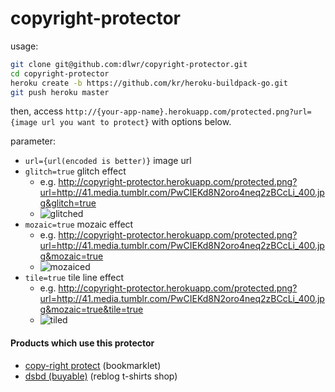 # copyright-protector

usage:

```bash
git clone git@github.com:dlwr/copyright-protector.git
cd copyright-protector
heroku create -b https://github.com/kr/heroku-buildpack-go.git
git push heroku master
```

then, access `http://{your-app-name}.herokuapp.com/protected.png?url={image url you want to protect}` with options below.

parameter:
- `url={url(encoded is better)}` image url
- `glitch=true` glitch effect
   - e.g. http://copyright-protector.herokuapp.com/protected.png?url=http://41.media.tumblr.com/PwCIEKd8N2oro4neq2zBCcLi_400.jpg&glitch=true
   - ![glitched](http://copyright-protector.herokuapp.com/protected.png?url=http://41.media.tumblr.com/PwCIEKd8N2oro4neq2zBCcLi_400.jpg&glitch=true)
- `mozaic=true` mozaic effect
   - e.g. http://copyright-protector.herokuapp.com/protected.png?url=http://41.media.tumblr.com/PwCIEKd8N2oro4neq2zBCcLi_400.jpg&mozaic=true
   - ![mozaiced](http://copyright-protector.herokuapp.com/protected.png?url=http://41.media.tumblr.com/PwCIEKd8N2oro4neq2zBCcLi_400.jpg&mozaic=true)
- `tile=true` tile line effect
   - e.g. http://copyright-protector.herokuapp.com/protected.png?url=http://41.media.tumblr.com/PwCIEKd8N2oro4neq2zBCcLi_400.jpg&mozaic=true&tile=true
   - ![tiled](http://copyright-protector.herokuapp.com/protected.png?url=http://41.media.tumblr.com/PwCIEKd8N2oro4neq2zBCcLi_400.jpg&mozaic=true&tile=true)

#### Products which use this protector

- [copy-right protect](http://let.hatelabo.jp/yuta25/let/hJmf5_3V9vtf) (bookmarklet)
- [dsbd (buyable)](https://suzuri.jp/yuta25/omoide/2384) (reblog t-shirts shop)
